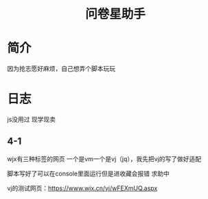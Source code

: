 <h1 align="center">问卷星助手</h1>

# 简介
因为抢志愿好麻烦，自己想弄个脚本玩玩

# 日志

js没用过 现学现卖

## 4-1

wjx有三种标签的网页 一个是vm一个是vj（jq），我先把vj的写了做好适配

脚本写好了可以在console里面运行但是进收藏会报错 求助中

vj的测试网页：https://www.wjx.cn/vj/wFEXmUQ.aspx
